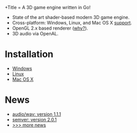 +Title = A 3D game engine written in Go!

- State of the art shader-based modern 3D game engine.
- Cross-platform: Windows, Linux, and Mac OS X [support](/doc/platform-support.html).
- OpenGL 2.x based renderer ([why?](/doc/faq.html#why-opengl-2)).
- 3D audio via OpenAL.

# Installation

- [Windows](/doc/install/windows.html)
- [Linux](/doc/install/linux.html)
- [Mac OS X](/doc/install/osx.html)

# News

- [audio/wav: version 1.1.1](/news/2015/audio-wav-version-111.html)
- [semver: version 2.0.1](/news/2015/semver-version-201.html)
- [>>> more news](/news/)
